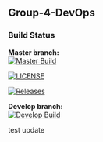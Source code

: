 ﻿## Group-4-DevOps

### Build Status

**Master branch:**  
[![Master Build](https://github.com/DevOps-Group4-2025/Group-4-DevOps/actions/workflows/main.yml/badge.svg?branch=master)](https://github.com/DevOps-Group4-2025/Group-4-DevOps/actions/workflows/main.yml?query=branch%3Amaster)

[![LICENSE](https://img.shields.io/github/license/DevOps-Group4-2025/Group-4-DevOps.svg?style=flat-square)](https://github.com/DevOps-Group4-2025/Group-4-DevOps/blob/master/LICENSE)

[![Releases](https://img.shields.io/github/release/DevOps-Group4-2025/Group-4-DevOps/all.svg?style=flat-square)](https://github.com/DevOps-Group4-2025/Group-4-DevOps/releases)

**Develop branch:**  
[![Develop Build](https://github.com/DevOps-Group4-2025/Group-4-DevOps/actions/workflows/main.yml/badge.svg?branch=develop)](https://github.com/DevOps-Group4-2025/Group-4-DevOps/actions/workflows/main.yml?query=branch%3Adevelop)

test update
